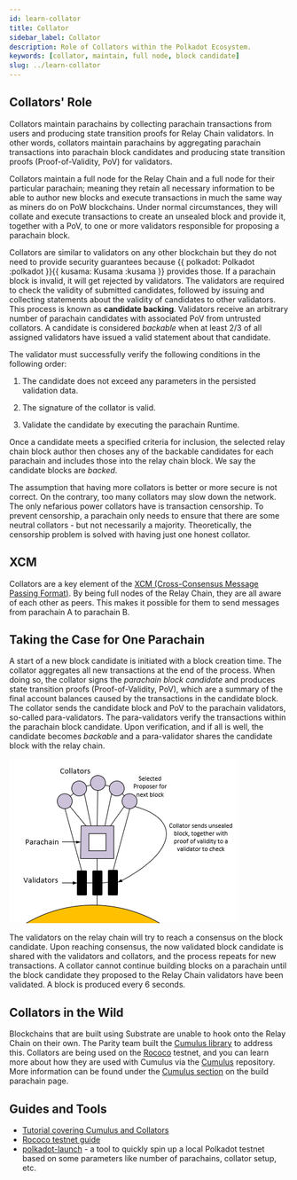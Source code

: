 ```yaml
---
id: learn-collator
title: Collator
sidebar_label: Collator
description: Role of Collators within the Polkadot Ecosystem.
keywords: [collator, maintain, full node, block candidate]
slug: ../learn-collator
---
```


## Collators' Role

Collators maintain parachains by collecting parachain transactions from users and producing state
transition proofs for Relay Chain validators. In other words, collators maintain parachains by
aggregating parachain transactions into parachain block candidates and producing state transition
proofs (Proof-of-Validity, PoV) for validators.

Collators maintain a full node for the Relay Chain and a full node for their particular parachain;
meaning they retain all necessary information to be able to author new blocks and execute
transactions in much the same way as miners do on PoW blockchains. Under normal circumstances, they
will collate and execute transactions to create an unsealed block and provide it, together with a
PoV, to one or more validators responsible for proposing a parachain block.

Collators are similar to validators on any other blockchain but they do not need to provide security
guarantees because {{ polkadot: Polkadot :polkadot }}{{ kusama: Kusama :kusama }} provides those. If
a parachain block is invalid, it will get rejected by validators. The validators are required to
check the validity of submitted candidates, followed by issuing and collecting statements about the
validity of candidates to other validators. This process is known as **candidate backing**.
Validators receive an arbitrary number of parachain candidates with associated PoV from untrusted
collators. A candidate is considered _backable_ when at least 2/3 of all assigned validators have
issued a valid statement about that candidate.

The validator must successfully verify the following conditions in the following order:

1. The candidate does not exceed any parameters in the persisted validation data.

2. The signature of the collator is valid.

3. Validate the candidate by executing the parachain Runtime.

Once a candidate meets a specified criteria for inclusion, the selected relay chain block author
then choses any of the backable candidates for each parachain and includes those into the relay
chain block. We say the candidate blocks are _backed_.

The assumption that having more collators is better or more secure is not correct. On the contrary,
too many collators may slow down the network. The only nefarious power collators have is transaction
censorship. To prevent censorship, a parachain only needs to ensure that there are some neutral
collators - but not necessarily a majority. Theoretically, the censorship problem is solved with
having just one honest collator.

## XCM

Collators are a key element of the [XCM (Cross-Consensus Message Passing Format)](learn-xcm.md). By
being full nodes of the Relay Chain, they are all aware of each other as peers. This makes it
possible for them to send messages from parachain A to parachain B.

## Taking the Case for One Parachain

A start of a new block candidate is initiated with a block creation time. The collator aggregates
all new transactions at the end of the process. When doing so, the collator signs the _parachain
block candidate_ and produces state transition proofs (Proof-of-Validity, PoV), which are a summary
of the final account balances caused by the transactions in the candidate block. The collator sends
the candidate block and PoV to the parachain validators, so-called para-validators. The
para-validators verify the transactions within the parachain block candidate. Upon verification, and
if all is well, the candidate becomes _backable_ and a para-validator shares the candidate block
with the relay chain.

![parachain candidate block diagram](../assets/polkadot-consensus-example-1.png)

The validators on the relay chain will try to reach a consensus on the block candidate. Upon
reaching consensus, the now validated block candidate is shared with the validators and collators,
and the process repeats for new transactions. A collator cannot continue building blocks on a
parachain until the block candidate they proposed to the Relay Chain validators have been validated.
A block is produced every 6 seconds.

## Collators in the Wild

Blockchains that are built using Substrate are unable to hook onto the Relay Chain on their own. The
Parity team built the [Cumulus library](https://github.com/paritytech/cumulus/) to address this.
Collators are being used on the
[Rococo](../build/build-parachains.md##testing-a-parachains:-rococo-testnet) testnet, and you can
learn more about how they are used with Cumulus via the
[Cumulus](https://github.com/paritytech/cumulus/) repository. More information can be found under
the [Cumulus section](../build/build-parachains.md###cumulus) on the build parachain page.

## Guides and Tools

- [Tutorial covering Cumulus and Collators](https://docs.substrate.io/reference/how-to-guides/parachains/connect-to-a-relay-chain/)
- [Rococo testnet guide](../build/build-parachains.md##testing-a-parachains:-rococo-testnet)
- [polkadot-launch](https://github.com/shawntabrizi/polkadot-launch) - a tool to quickly spin up a
  local Polkadot testnet based on some parameters like number of parachains, collator setup, etc.

